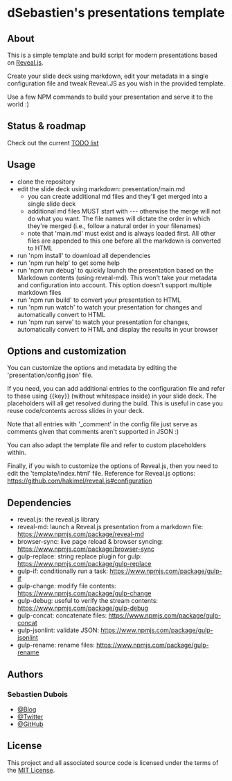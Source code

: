 # dSebastien's presentations template

## About
This is a simple template and build script for modern presentations based on [Reveal.js](http://lab.hakim.se/reveal-js/).

Create your slide deck using markdown, edit your metadata in a single configuration file and tweak Reveal.JS as you wish in the provided template.

Use a few NPM commands to build your presentation and serve it to the world :)

## Status & roadmap
Check out the current [TODO list](TODO.md)

## Usage
* clone the repository
* edit the slide deck using markdown: presentation/main.md
  * you can create additional md files and they'll get merged into a single slide deck
  * additional md files MUST start with --- otherwise the merge will not do what you want. The file names will dictate the order in which they're merged (i.e., follow a natural order in your filenames)
  * note that 'main.md' must exist and is always loaded first. All other files are appended to this one before all the markdown is converted to HTML
* run 'npm install' to download all dependencies
* run 'npm run help' to get some help
* run 'npm run debug' to quickly launch the presentation based on the Markdown contents (using reveal-md). This won't take your metadata and configuration into account. This option doesn't support multiple markdown files
* run 'npm run build' to convert your presentation to HTML
* run 'npm run watch' to watch your presentation for changes and automatically convert to HTML
* run 'npm run serve' to watch your presentation for changes, automatically convert to HTML and display the results in your browser

## Options and customization
You can customize the options and metadata by editing the 'presentation/config.json' file.

If you need, you can add additional entries to the configuration file and refer to these using {{key}} (without whitespace inside) in your slide deck. The placeholders will all get resolved during the build. This is useful in case you reuse code/contents across slides in your deck.

Note that all entries with '_comment' in the config file just serve as comments given that comments aren't supported in JSON :)

You can also adapt the template file and refer to custom placeholders within.

Finally, if you wish to customize the options of Reveal.js, then you need to edit the 'template/index.html' file. Reference for Reveal.js options: https://github.com/hakimel/reveal.js#configuration

## Dependencies
* reveal.js: the reveal.js library
* reveal-md: launch a Reveal.js presentation from a markdown file: https://www.npmjs.com/package/reveal-md
* browser-sync: live page reload & browser syncing: https://www.npmjs.com/package/browser-sync
* gulp-replace: string replace plugin for gulp: https://www.npmjs.com/package/gulp-replace
* gulp-if: conditionally run a task: https://www.npmjs.com/package/gulp-if
* gulp-change: modify file contents: https://www.npmjs.com/package/gulp-change
* gulp-debug: useful to verify the stream contents: https://www.npmjs.com/package/gulp-debug
* gulp-concat: concatenate files: https://www.npmjs.com/package/gulp-concat
* gulp-jsonlint: validate JSON: https://www.npmjs.com/package/gulp-jsonlint
* gulp-rename: rename files: https://www.npmjs.com/package/gulp-rename

## Authors
### Sebastien Dubois
* [@Blog](http://www.dsebastien.net)
* [@Twitter](http://twitter.com/dSebastien)
* [@GitHub](http://github.com/dSebastien)

## License
This project and all associated source code is licensed under the terms of the [MIT License](http://en.wikipedia.org/wiki/MIT_License).